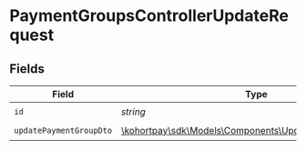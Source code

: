 # PaymentGroupsControllerUpdateRequest


## Fields

| Field                                                                                                      | Type                                                                                                       | Required                                                                                                   | Description                                                                                                |
| ---------------------------------------------------------------------------------------------------------- | ---------------------------------------------------------------------------------------------------------- | ---------------------------------------------------------------------------------------------------------- | ---------------------------------------------------------------------------------------------------------- |
| `id`                                                                                                       | *string*                                                                                                   | :heavy_check_mark:                                                                                         | N/A                                                                                                        |
| `updatePaymentGroupDto`                                                                                    | [\kohortpay\sdk\Models\Components\UpdatePaymentGroupDto](../../Models/Components/UpdatePaymentGroupDto.md) | :heavy_check_mark:                                                                                         | N/A                                                                                                        |
